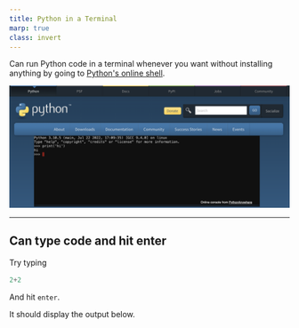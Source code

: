 ```yaml
---
title: Python in a Terminal
marp: true
class: invert
---
```


Can run Python code in a terminal whenever you want without installing anything
by going to [Python's online shell](https://www.python.org/shell/).

![](images/python-terminal.png)

---

## Can type code and hit enter

Try typing

```python
2+2
```

And hit `enter`.

It should display the output below.
